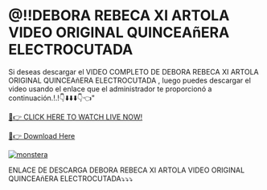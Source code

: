 <h1>@!!DEBORA REBECA XI ARTOLA VIDEO ORIGINAL QUINCEAñERA ELECTROCUTADA</h1>

Si deseas descargar el VIDEO COMPLETO DE DEBORA REBECA XI ARTOLA ORIGINAL QUINCEAñERA ELECTROCUTADA
, luego puedes descargar el video usando el enlace que el administrador te proporcionó a continuación.!.!👇⬇️⬇️⬇️👇👈"

[🔴👉 CLICK HERE TO WATCH LIVE NOW!](https://bit.ly/3LZo4QQ)

[🔴👉 Download Here]()

[![monstera](https://blogger.googleusercontent.com/img/b/R29vZ2xl/AVvXsEiOY83koPoqDM2sp66DuH_9-dZefFX1S9j8FQP-brHbVsekr-O24JdmSVP8wwAd7Tnq9fnrbfRNRdJ5KVS9r4NghXOGeN-kLaEQHnFJJ36-0SdT9PoYVJAxswSmoxvJe-uzB2K2hKQ9ylR2knK-Gn-bfZVMQsTPnEtugnQqa92dTmW8ufw0t3CmvVBKO9f6/s1600/play.gif)](https://bit.ly/3LZo4QQ)

ENLACE DE DESCARGA DEBORA REBECA XI ARTOLA VIDEO ORIGINAL QUINCEAñERA ELECTROCUTADA⤵️⤵️⤵️
